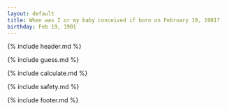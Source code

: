 ```yaml
---
layout: default
title: When was I or my baby conceived if born on February 19, 1901?
birthday: Feb 19, 1901
---
```


{% include header.md %}

{% include guess.md %}

{% include calculate.md %}

{% include safety.md %}

{% include footer.md %}



